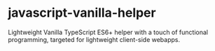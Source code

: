# javascript-vanilla-helper
Lightweight Vanilla TypeScript ES6+ helper with a touch of functional programming, targeted for lightweight client-side webapps.